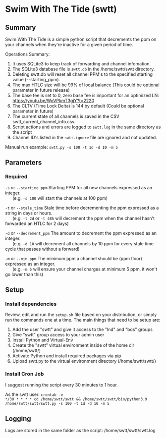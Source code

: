 # Swim With The Tide (swtt) 
## Summary
Swim With The Tide is a simple python script that decrements the ppm on your channels when they're inactive for a given period of time.  

Operations Summary:  
1. It uses SQLite3 to keep track of forwarding and channel infomation.  
2. The SQLite3 database file is ```swtt.db``` in the /home/swtt/swtt directory.  
3. Deleting swtt.db will reset all channel PPM's to the specified starting value (--starting_ppm).  
4. The max HTLC size will be 99% of local balance (This could be optional parameter in future release)  
5. The base fee is set to 0, zero base fee is important for an optimized LN: https://youtu.be/WoVPkmT3gjY?t=2220  
6. The CLTV (Time Lock Delta) is 144 by default (Could be optional parameter in future)  
7. The current state of all channels is saved in the CSV swtt_current_channel_info.csv.  
8. Script actions and errors are logged to ```swtt.log``` in the same directory as the script  
9. Channel ID's listed in the ```swtt.ignore``` file are ignored and not updated.

Manual run example: ```swtt.py -s 100 -t 1d -d 10 -m 5```  

## Parameters
### Required
```-s``` or ```--starting_ppm``` Starting PPM for all new channels expressed as an integer.  
&nbsp;&nbsp;&nbsp;&nbsp;&nbsp;&nbsp;(e.g. ```-s 100``` will start the channels at 100 ppm)  

```-t```  or ```--stale_time``` Stale time before decrementing the ppm expressed as a string in days or hours.  
&nbsp;&nbsp;&nbsp;&nbsp;&nbsp;&nbsp;(e.g. ```-t 2d``` or ```-t 48h``` will decrement the ppm when the channel hasn't forwarded an HTLC for 2 days)  

```-d``` or ```--decrement_ppm``` The amount to decrement the ppm expressed as an integer.  
&nbsp;&nbsp;&nbsp;&nbsp;&nbsp;&nbsp;(e.g. ```-d 10``` will decrement all channels by 10 ppm for every stale time cycle that passes without a forward)  

```-m``` or ```--min_ppm``` The minimum ppm a channel should be (ppm floor) expressed as an integer.  
&nbsp;&nbsp;&nbsp;&nbsp;&nbsp;&nbsp;(e.g. ```-m 5``` will ensure your channel charges at minimum 5 ppm, it won't go lower than this)  

## Setup
### Install dependencies
Review, edit and run the ```setup.sh``` file based on your distribution, or simply run the commands one at a time.
The main things that need to be setup are:
1. Add the user "swtt" and give it access to the "lnd" and "bos" groups
2. Give "swtt" group access to your admin user
3. Install Python and Virtual-Env
4. Create the "swtt" virtual environment inside of the home dir (/home/swtt/)
5. Activate Python and install required packages via pip
6. Upload swtt.py to the virtual environment directory (/home/swtt/swtt/)

### Install Cron Job
I suggest running the script every 30 minutes to 1 hour.

As the swtt user: ```crontab -e```  
```*/30 * * * * cd /home/swtt/swtt && /home/swtt/swtt/bin/python3.9 /home/swtt/swtt/swtt.py -s 100 -t 1d -d 10 -m 5```  

## Logging
Logs are stored in the same folder as the script: /home/swtt/swtt/swtt.log